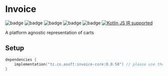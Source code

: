 # Invoice

![badge][badge-maven] ![badge][badge-mpp] ![badge][badge-android] ![badge][badge-js] ![badge][badge-jvm] [![Kotlin JS IR supported][badge-js-ir]](https://kotl.in/jsirsupported)

A platform agnostic representation of carts

## Setup

```kotlin
dependencies {
    implementation("tz.co.asoft:invoice-core:0.0.50") // please use the latest version possible
}
```

[badge-maven]: https://img.shields.io/maven-central/v/tz.co.asoft/invoice-core/0.0.50?style=flat

[badge-mpp]: https://img.shields.io/badge/kotlin-multiplatform-blue?style=flat

[badge-android]: http://img.shields.io/badge/platform-android-brightgreen.svg?style=flat

[badge-js]: http://img.shields.io/badge/platform-js-yellow.svg?style=flat

[badge-js-ir]: https://img.shields.io/badge/Kotlin%2FJS-IR%20supported-yellow

[badge-jvm]: http://img.shields.io/badge/platform-jvm-orange.svg?style=flat
